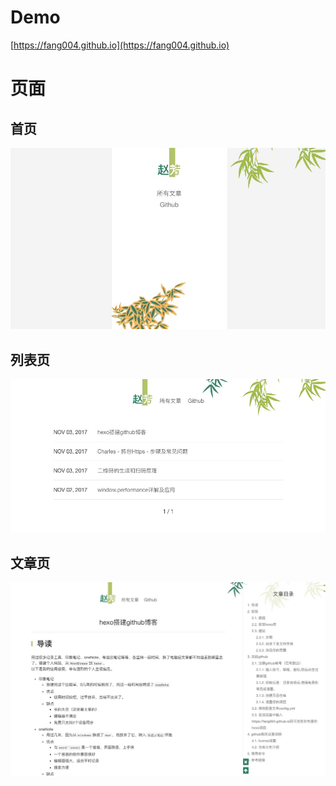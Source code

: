 # Demo
[https://fang004.github.io](https://fang004.github.io)
# 页面
## 首页  
![首页](https://raw.githubusercontent.com/fang004/attachment/master/blog/img/2017110601.png)
## 列表页  
![文章页](https://raw.githubusercontent.com/fang004/attachment/master/blog/img/2017110602.png)
## 文章页  
![文章页](https://raw.githubusercontent.com/fang004/attachment/master/blog/img/2017110603.png)
